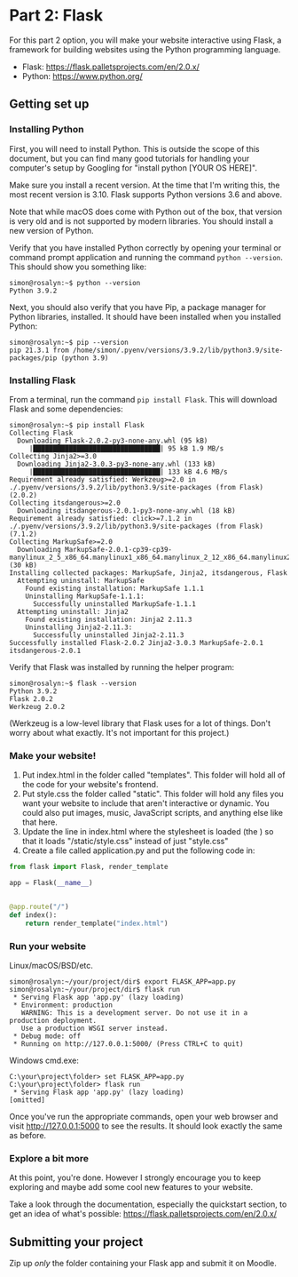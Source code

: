 # Part 2: Flask

For this part 2 option, you will make your website interactive using Flask, a
framework for building websites using the Python programming language.
 * Flask: https://flask.palletsprojects.com/en/2.0.x/
 * Python: https://www.python.org/

## Getting set up

### Installing Python

First, you will need to install Python. This is outside the scope of this
document, but you can find many good tutorials for handling your computer's
setup by Googling for "install python [YOUR OS HERE]".

Make sure you install a recent version. At the time that I'm writing this, the
most recent version is 3.10. Flask supports Python versions 3.6 and above.

Note that while macOS does come with Python out of the box, that version is
very old and is not supported by modern libraries. You should install a new
version of Python.

Verify that you have installed Python correctly by opening your terminal or
command prompt application and running the command `python --version`. This
should show you something like:
```
simon@rosalyn:~$ python --version
Python 3.9.2
```

Next, you should also verify that you have Pip, a package manager for Python
libraries, installed. It should have been installed when you installed Python:
```
simon@rosalyn:~$ pip --version
pip 21.3.1 from /home/simon/.pyenv/versions/3.9.2/lib/python3.9/site-packages/pip (python 3.9)
```

### Installing Flask
From a terminal, run the command `pip install Flask`. This will download Flask
and some dependencies:
```
simon@rosalyn:~$ pip install Flask
Collecting Flask
  Downloading Flask-2.0.2-py3-none-any.whl (95 kB)
     |████████████████████████████████| 95 kB 1.9 MB/s             
Collecting Jinja2>=3.0
  Downloading Jinja2-3.0.3-py3-none-any.whl (133 kB)
     |████████████████████████████████| 133 kB 4.6 MB/s            
Requirement already satisfied: Werkzeug>=2.0 in ./.pyenv/versions/3.9.2/lib/python3.9/site-packages (from Flask) (2.0.2)
Collecting itsdangerous>=2.0
  Downloading itsdangerous-2.0.1-py3-none-any.whl (18 kB)
Requirement already satisfied: click>=7.1.2 in ./.pyenv/versions/3.9.2/lib/python3.9/site-packages (from Flask) (7.1.2)
Collecting MarkupSafe>=2.0
  Downloading MarkupSafe-2.0.1-cp39-cp39-manylinux_2_5_x86_64.manylinux1_x86_64.manylinux_2_12_x86_64.manylinux2010_x86_64.whl (30 kB)
Installing collected packages: MarkupSafe, Jinja2, itsdangerous, Flask
  Attempting uninstall: MarkupSafe
    Found existing installation: MarkupSafe 1.1.1
    Uninstalling MarkupSafe-1.1.1:
      Successfully uninstalled MarkupSafe-1.1.1
  Attempting uninstall: Jinja2
    Found existing installation: Jinja2 2.11.3
    Uninstalling Jinja2-2.11.3:
      Successfully uninstalled Jinja2-2.11.3
Successfully installed Flask-2.0.2 Jinja2-3.0.3 MarkupSafe-2.0.1 itsdangerous-2.0.1
```

Verify that Flask was installed by running the helper program:
```
simon@rosalyn:~$ flask --version
Python 3.9.2
Flask 2.0.2
Werkzeug 2.0.2
```

(Werkzeug is a low-level library that Flask uses for a lot of things. Don't
worry about what exactly. It's not important for this project.)

### Make your website!
 1. Put index.html in the folder called "templates". This folder will hold all
    of the code for your website's frontend.
 3. Put style.css the folder called "static". This folder will hold any files 
    you want your website to include that aren't interactive or dynamic. You
    could also put images, music, JavaScript scripts, and anything else like
    that here.
 3. Update the line in index.html where the stylesheet is loaded (the <link>) so
    that it loads "/static/style.css" instead of just "style.css"
 4. Create a file called application.py and put the following code in:

```python
from flask import Flask, render_template

app = Flask(__name__)


@app.route("/")
def index():
    return render_template("index.html")
```

### Run your website
Linux/macOS/BSD/etc.
```
simon@rosalyn:~/your/project/dir$ export FLASK_APP=app.py
simon@rosalyn:~/your/project/dir$ flask run
 * Serving Flask app 'app.py' (lazy loading)
 * Environment: production
   WARNING: This is a development server. Do not use it in a production deployment.
   Use a production WSGI server instead.
 * Debug mode: off
 * Running on http://127.0.0.1:5000/ (Press CTRL+C to quit)
```

Windows cmd.exe:
```
C:\your\project\folder> set FLASK_APP=app.py
C:\your\project\folder> flask run
 * Serving Flask app 'app.py' (lazy loading)
[omitted]
```

Once you've run the appropriate commands, open your web browser and visit
http://127.0.0.1:5000 to see the results. It should look exactly the same as
before.

### Explore a bit more
At this point, you're done. However I strongly encourage you to keep exploring
and maybe add some cool new features to your website.

Take a look through the documentation, especially the quickstart section, to get
an idea of what's possible: https://flask.palletsprojects.com/en/2.0.x/

## Submitting your project
Zip up _only_ the folder containing your Flask app and submit it on Moodle.

